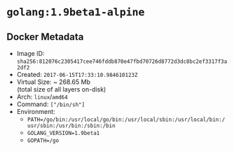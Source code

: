 # `golang:1.9beta1-alpine`

## Docker Metadata

- Image ID: `sha256:812076c2305417cee746fddb870e47fbd70726d8772d3dc8bc2ef3317f3a2df2`
- Created: `2017-06-15T17:33:10.984610123Z`
- Virtual Size: ~ 268.65 Mb  
  (total size of all layers on-disk)
- Arch: `linux`/`amd64`
- Command: `["/bin/sh"]`
- Environment:
  - `PATH=/go/bin:/usr/local/go/bin:/usr/local/sbin:/usr/local/bin:/usr/sbin:/usr/bin:/sbin:/bin`
  - `GOLANG_VERSION=1.9beta1`
  - `GOPATH=/go`

